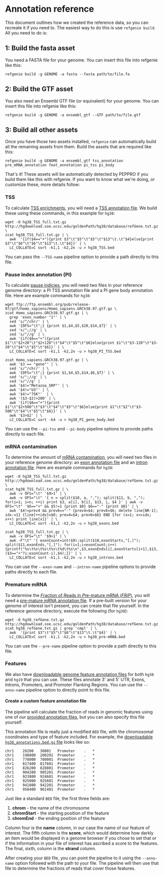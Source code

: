 # Annotation reference

This document outlines how we created the reference data, so you can recreate it if you need to. The easiest way to do this is use `refgenie build`. All you need to do is:


## 1: Build the fasta asset
You need a FASTA file for your genome. You can insert this file into refgenie like this:
```
refgenie build -g GENOME -a fasta --fasta path/to/file.fa
```

## 2: Build the GTF asset

You also need an Ensembl GTF file (or equivalent) for your genome. You can insert this file into refgenie like this:

```
refgenie build -g GENOME -a ensembl_gtf --GTF path/to/file.gtf
```

## 3: Build all other assets
Once you have those two assets installed, `refgenie` can automatically build all the remaining assets from them. Build the assets that are required like this:

```
refgenie build -g GENOME -a ensembl_gtf tss_annotation pre_mRNA_annotation feat_annotation pi_tss pi_body
```

That's it! These assets will be automatically detected by PEPPRO if you build them like this with refgenie. If you want to know what we're doing, or customize these, more details follow:

### TSS

To calculate [TSS enrichments](../glossary.md), you will need a [TSS annotation file](http://big.databio.org/refgenomes/).  We build these using these commands, in this example for `hg38`:
```console
wget -O hg38_TSS_full.txt.gz http://hgdownload.soe.ucsc.edu/goldenPath/hg38/database/refGene.txt.gz \
zcat hg38_TSS_full.txt.gz | \
  awk  '{if($4=="+"){print $3"\t"$5"\t"$5"\t"$13"\t.\t"$4}else{print $3"\t"$6"\t"$6"\t"$13"\t.\t"$4}}' | \
  LC_COLLATE=C sort -k1,1 -k2,2n -u > hg38_TSS.bed
```
You can pass the `--TSS-name` pipeline option to provide a path directly to this file.

### Pause index annotation (PI)

To calculate [pause indicies](../glossary.md), you will need two files in your reference genome directory: a PI TSS annotation file and a PI gene body annotation file. Here are example commands for `hg38`:
```console
wget ftp://ftp.ensembl.org/pub/release-97/gtf/homo_sapiens/Homo_sapiens.GRCh38.97.gtf.gz \
zcat Homo_sapiens.GRCh38.97.gtf.gz | \
  grep 'exon_number "1"' | \
  sed 's/^/chr/' | \
  awk '{OFS="\t";} {print $1,$4,$5,$20,$14,$7}' | \
  sed 's/";//g' | \
  sed 's/"//g' | \
  awk '{if($6=="+"){print $1"\t"$2+20"\t"$2+120"\t"$4"\t"$5"\t"$6}else{print $1"\t"$3-120"\t"$3-20"\t"$4"\t"$5"\t"$6}}' | \
  LC_COLLATE=C sort -k1,1 -k2,2n -u > hg38_PI_TSS.bed

zcat Homo_sapiens.GRCh38.97.gtf.gz | \
  awk '$3 == "gene"' | \
  sed 's/^/chr/' | \
  awk '{OFS="\t";} {print $1,$4,$5,$14,$6,$7}' | \
  sed 's/";//g' | \
  sed 's/"//g' |
  awk '$4!="Metazoa_SRP"' | \
  awk '$4!="U3"' | \
  awk '$4!="7SK"'  | \
  awk '($3-$2)>200' | \
  awk '{if($6=="+"){print $1"\t"$2+500"\t"$3"\t"$4"\t"$5"\t"$6}else{print $1"\t"$2"\t"$3-500"\t"$4"\t"$5"\t"$6}}' | \
  awk '$3>$2' | \
  LC_COLLATE=C sort -k4 -u > hg38_PI_gene_body.bed
```
You can use the `--pi-tss` and `--pi-body` pipeline options to provide paths directly to each file.

### mRNA contamination

To determine the amount of [mRNA contamination](../glossary.md), you will need two files in your reference genome directory: an [exon annotation file](http://big.databio.org/refgenomes/) and an [intron annotation file](http://big.databio.org/refgenomes/). Here are example commands for `hg38`:

```console
wget -O hg38_TSS_full.txt.gz http://hgdownload.soe.ucsc.edu/goldenPath/hg38/database/refGene.txt.gz \
zcat hg38_TSS_full.txt.gz | \
  awk -v OFS="\t" '$9>1' | \
  awk -v OFS="\t" '{ n = split($10, a, ","); split($11, b, ","); for(i=1; i<n; ++i) print $3, a[i], b[i], $13, i, $4 }' | awk -v OFS="\t" '$6=="+" && $5!=1 {print $0} $6=="-" {print $0}' | \
  awk '$4!=prev4 && prev6=="-" {prev4=$4; prev6=$6; delete line[NR-1]; idx-=1} {line[++idx]=$0; prev4=$4; prev6=$6} END {for (x=1; x<=idx; x++) print line[x]}' | \
  LC_COLLATE=C sort -k1,1 -k2,2n -u > hg38_exons.bed

zcat hg38_TSS_full.txt.gz | \
  awk -v OFS="\t" '$9>1' | \
  awk -F"\t" '{ exonCount=int($9);split($10,exonStarts,"[,]"); split($11,exonEnds,"[,]"); for(i=1;i<exonCount;i++) {printf("%s\t%s\t%s\t%s\t%d\t%s\n",$3,exonEnds[i],exonStarts[i+1],$13,($3=="+"?i:exonCount-i),$4);}}' | \
  LC_COLLATE=C sort -k1,1 -k2,2n -u > hg38_introns.bed
```
You can use the `--exon-name` and `--intron-name` pipeline options to provide paths directly to each file.

### Premature mRNA

To determine the [*F*raction of *R*eads *i*n *P*re-mature mRNA (*FRiP*)](../glossary.md), you will need a [pre-mature mRNA annotation file](http://big.databio.org/peppro/). If a pre-built version for your genome of interest isn't present, you can create that file yourself. In the reference genome directory, execute the following (for `hg38`):
```console
wget -O hg38_refGene.txt.gz http://hgdownload.soe.ucsc.edu/goldenPath/hg38/database/refGene.txt.gz
zcat hg38_refGene.txt.gz | grep 'cmpl' | \
  awk  '{print $3"\t"$5"\t"$6"\t"$13"\t.\t"$4}' | \
  LC_COLLATE=C sort -k1,1 -k2,2n -u > hg38_pre-mRNA.bed
```
You can use the `--pre-name` pipeline option to provide a path directly to this file.

### Features

We also have [downloadable genome feature annotation files](http://big.databio.org/peppro/) for both `hg38` and `hg19` that you can use.  These files annotate 3' and 5' UTR, Exons, Introns, Promoters, and Promoter Flanking Regions.  You can use the `--anno-name` pipeline option to directly point to this file.

#### Create a custom feature annotation file

The pipeline will calculate the fraction of reads in genomic features using one of our [provided annotation files](http://big.databio.org/peppro/), but you can also specify this file yourself.

This annotation file is really just a modified `BED` file, with the chromosomal coordinates and type of feature included.  For example, the [downloadable `hg38_annotations.bed.gz` file](http://big.databio.org/peppro/hg38_annotations.bed.gz) looks like so:

```
chr1	28200	30001	Promoter	.	*
chr1	198800	200201	Promoter	.	*
chr1	778000	780001	Promoter	.	*
chr1	817400	817601	Promoter	.	*
chr1	826200	828801	Promoter	.	*
chr1	904200	905201	Promoter	.	*
chr1	923800	924601	Promoter	.	*
chr1	925000	925601	Promoter	.	*
chr1	941800	942201	Promoter	.	*
chr1	958400	961401	Promoter	.	*
```

Just like a standard `BED` file, the first three fields are:  
1. **chrom** - the name of the chromosome  
2. **chromStart** - the starting position of the feature  
3. **chromEnd** - the ending position of the feature

Column four is the **name** column, in our case the name of our feature of interest. The fifth column is the **score**, which would determine how darkly an item would be displayed in a genome browser if you chose to set that or if the information in your file of interest has ascribed a score to the features. The final, sixth, column is the **strand** column.

After creating your `BED` file, you can point the pipeline to it using the `--anno-name` option followed with the path to your file.  The pipeline will then use that file to determine the fractions of reads that cover those features.
